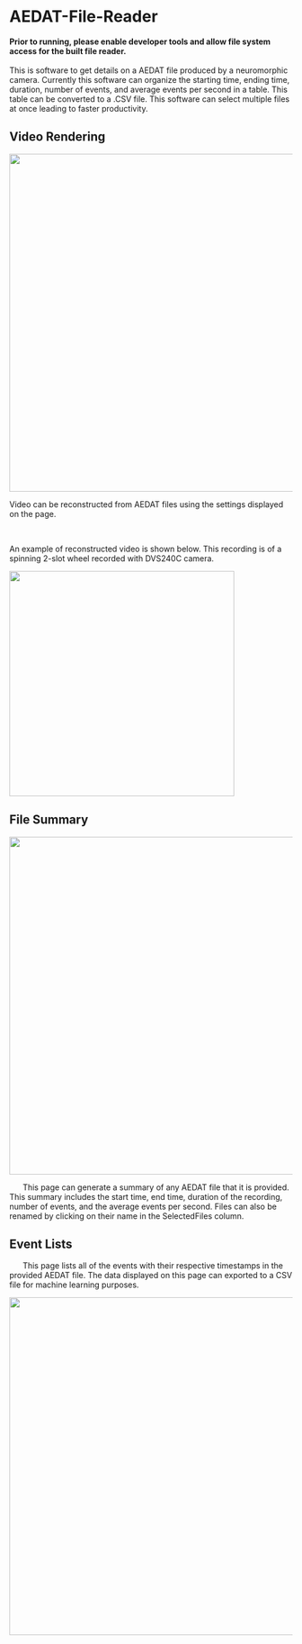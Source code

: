 # AEDAT-File-Reader
**Prior to running, please enable developer tools and allow file system access for the built file reader.**
  <br>
    <br>
This is software to get details on a AEDAT file produced by a neuromorphic camera.
Currently this software can organize the starting time, ending time, duration, number of events, and average events per second in a table. This table can be converted to a .CSV file. This software can select multiple files at once leading to faster productivity.</p> 

<h2>Video Rendering</h2>
  <image src="AEDAT File Reader/Assets/GitReadMe/videoPageBackpage.png" width="600"/>
  <p>Video can be reconstructed from AEDAT files using the settings displayed on the page.</p>
  <br>
  <p>An example of reconstructed video is shown below. This recording is of a spinning 2-slot wheel recorded with DVS240C camera.</p>
  <image src="AEDAT File Reader/Assets/GitReadMe/videoplayback.png" width="400"/>
<h2>File Summary</h2>
  <image src="AEDAT File Reader/Assets/GitReadMe/summaryPage.png" width="600"/>
<p>&nbsp;&nbsp;&nbsp;&nbsp;&nbsp;&nbsp;This page can generate a summary of any AEDAT file that it is provided. This summary includes the start time, end time, duration  of the recording, number of events, and the average events per second. Files can also be renamed by clicking on their name in the SelectedFiles column.</p>
<h2>Event Lists</h2>
<p>&nbsp;&nbsp;&nbsp;&nbsp;&nbsp;&nbsp;This page lists all of the events with their respective timestamps in the provided AEDAT file. The data displayed on this page can exported to a CSV file for machine learning purposes.</p>
<image src="AEDAT File Reader/Assets/GitReadMe/eventsList.png" width="600"/>
